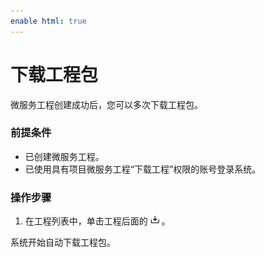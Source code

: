 ```yaml
---
enable html: true
---
```

# 下载工程包

微服务工程创建成功后，您可以多次下载工程包。

### 前提条件
* 已创建微服务工程。
* 已使用具有项目微服务工程“下载工程”权限的账号登录系统。

### 操作步骤
1. 在工程列表中，单击工程后面的![](fig/download.png)。

系统开始自动下载工程包。